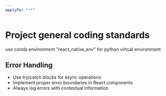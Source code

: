 ```yaml
---
applyTo: "**"
---
```

# Project general coding standards
use conda environment "react_native_env" for python virtual environment

## Error Handling
- Use try/catch blocks for async operations
- Implement proper error boundaries in React components
- Always log errors with contextual information